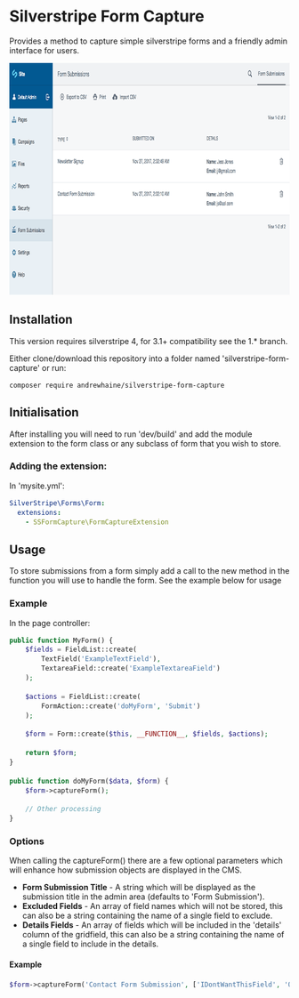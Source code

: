 # Silverstripe Form Capture
Provides a method to capture simple silverstripe forms and a friendly admin interface for users.

<img src="docs/images/screenshot.png" width="900" height="417" />

## Installation
This version requires silverstripe 4, for 3.1+ compatibility see the 1.* branch.

Either clone/download this repository into a folder named 'silverstripe-form-capture' or run:

```
composer require andrewhaine/silverstripe-form-capture
```

## Initialisation
After installing you will need to run 'dev/build' and add the module extension to the form class or any subclass of form that you wish to store.

### Adding the extension:

In 'mysite.yml':

```yaml
SilverStripe\Forms\Form:
  extensions:
    - SSFormCapture\FormCaptureExtension
```

## Usage
To store submissions from a form simply add a call to the new method in the function you will use to handle the form. See the example below for usage

### Example
In the page controller:

```php
public function MyForm() {
	$fields = FieldList::create(
		TextField('ExampleTextField'),
		TextareaField::create('ExampleTextareaField')
	);

	$actions = FieldList::create(
		FormAction::create('doMyForm', 'Submit')
	);

	$form = Form::create($this, __FUNCTION__, $fields, $actions);

	return $form;
}

public function doMyForm($data, $form) {
	$form->captureForm();

	// Other processing
}
```

### Options
When calling the captureForm() there are a few optional parameters which will enhance how submission objects are displayed in the CMS.

* __Form Submission Title__ - A string which will be displayed as the submission title in the admin area (defaults to 'Form Submission').
* __Excluded Fields__ - An array of field names which will not be stored, this can also be a string containing the name of a single field to exclude.
* __Details Fields__ - An array of fields which will be included in the 'details' column of the gridfield, this can also be a string containing the name of a single field to include in the details.

#### Example

```php
$form->captureForm('Contact Form Submission', ['IDontWantThisField', 'OrThisOne'], 'Details');
```
